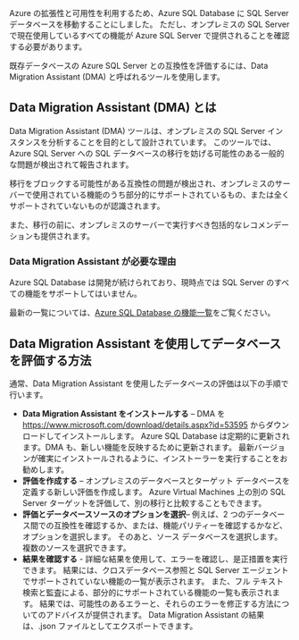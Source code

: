 Azure の拡張性と可用性を利用するため、Azure SQL Database に SQL Server データベースを移動することにしました。 ただし、オンプレミスの SQL Server で現在使用しているすべての機能が Azure SQL Server で提供されることを確認する必要があります。

既存データベースの Azure SQL Server との互換性を評価するには、Data Migration Assistant (DMA) と呼ばれるツールを使用します。

## <a name="what-is-the-data-migration-assistant-dma"></a>Data Migration Assistant (DMA) とは

Data Migration Assistant (DMA) ツールは、オンプレミスの SQL Server インスタンスを分析することを目的として設計されています。 このツールでは、Azure SQL Server への SQL データベースの移行を妨げる可能性のある一般的な問題が検出されて報告されます。

移行をブロックする可能性がある互換性の問題が検出され、オンプレミスのサーバーで使用されている機能のうち部分的にサポートされているもの、または全くサポートされていないものが認識されます。

また、移行の前に、オンプレミスのサーバーで実行すべき包括的なレコメンデーションも提供されます。

### <a name="why-do-you-need-data-migration-assistant"></a>Data Migration Assistant が必要な理由

Azure SQL Database は開発が続けられており、現時点では SQL Server のすべての機能をサポートしてはいません。

最新の一覧については、[Azure SQL Database の機能一覧](https://docs.microsoft.com/azure/sql-database/sql-database-features)をご覧ください。

## <a name="how-to-assess-your-database-using-data-migration-assistant"></a>Data Migration Assistant を使用してデータベースを評価する方法

通常、Data Migration Assistant を使用したデータベースの評価は以下の手順で行います。

- **Data Migration Assistant をインストールする** – DMA を https://www.microsoft.com/download/details.aspx?id=53595 からダウンロードしてインストールします。 Azure SQL Database は定期的に更新されます。DMA も、新しい機能を反映するために更新されます。 最新バージョンが確実にインストールされるように、インストーラーを実行することをお勧めします。
- **評価を作成する** – オンプレミスのデータベースとターゲット データベースを定義する新しい評価を作成します。 Azure Virtual Machines 上の別の SQL Server ターゲットを評価して、別の移行と比較することもできます。
- **評価とデータベースソースのオプションを選択**– 例えば、2 つのデータベース間での互換性を確認するか、または、機能パリティーを確認するかなど、オプションを選択します。 そのあと、ソース データベースを選択します。 複数のソースを選択できます。
- **結果を確認する** - 詳細な結果を使用して、エラーを確認し、是正措置を実行できます。 結果には、クロスデータベース参照と SQL Server エージェントでサポートされていない機能の一覧が表示されます。 また、フル テキスト検索と監査による、部分的にサポートされている機能の一覧も表示されます。 結果では、可能性のあるエラーと、それらのエラーを修正する方法についてのアドバイスが提供されます。 Data Migration Assistant の結果は、.json ファイルとしてエクスポートできます。
